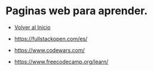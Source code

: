 # Paginas web para aprender.
- [Volver al Inicio](../README.md)

- https://fullstackopen.com/es/
- https://www.codewars.com/
- https://www.freecodecamp.org/learn/
